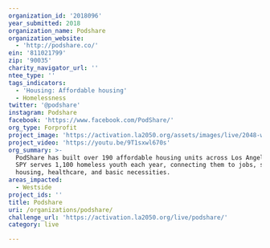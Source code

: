 ```yaml
---
organization_id: '2018096'
year_submitted: 2018
organization_name: Podshare
organization_website:
  - 'http://podshare.co/'
ein: '811021799'
zip: '90035'
charity_navigator_url: ''
ntee_type: ''
tags_indicators:
  - 'Housing: Affordable housing'
  - Homelessness
twitter: '@podshare'
instagram: Podshare
facebook: 'https://www.facebook.com/PodShare/'
org_type: Forprofit
project_image: 'https://activation.la2050.org/assets/images/live/2048-wide/podshare.jpg'
project_video: 'https://youtu.be/9T1sxwl670s'
org_summary: >-
  PodShare has built over 190 affordable housing units across Los Angeles and
  SPY serves 1,100 homeless youth each year, connecting them to jobs, schools,
  housing, healthcare, and basic necessities.
areas_impacted:
  - Westside
project_ids: ''
title: Podshare
uri: /organizations/podshare/
challenge_url: 'https://activation.la2050.org/live/podshare/'
category: live

---
```

